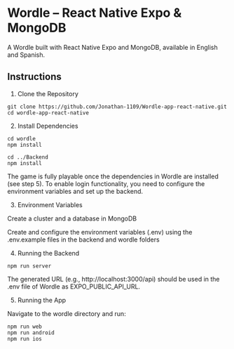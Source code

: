 # Wordle – React Native Expo & MongoDB
A Wordle built with React Native Expo and MongoDB, available in English and Spanish.

## Instructions

1. Clone the Repository
```
git clone https://github.com/Jonathan-1109/Wordle-app-react-native.git
cd wordle-app-react-native
```
2. Install Dependencies
```
cd wordle
npm install

cd ../Backend
npm install
```

The game is fully playable once the dependencies in Wordle are installed (see step 5). 
To enable login functionality, you need to configure the environment variables and set up the backend.

3. Environment Variables

Create a cluster and a database in MongoDB 

Create and configure the environment variables (.env) using the .env.example files in the backend and wordle folders

4. Running the Backend
```
npm run server
```
The generated URL (e.g., http://localhost:3000/api) should be used in the .env file of Wordle as EXPO_PUBLIC_API_URL.

5. Running the App

Navigate to the wordle directory and run: 
```
npm run web
npm run android
npm run ios
```
